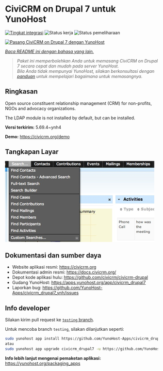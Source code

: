 <!--
N.B.: README ini dibuat secara otomatis oleh <https://github.com/YunoHost/apps/tree/master/tools/readme_generator>
Ini TIDAK boleh diedit dengan tangan.
-->

# CiviCRM on Drupal 7 untuk YunoHost

[![Tingkat integrasi](https://apps.yunohost.org/badge/integration/civicrm_drupal7)](https://ci-apps.yunohost.org/ci/apps/civicrm_drupal7/)
![Status kerja](https://apps.yunohost.org/badge/state/civicrm_drupal7)
![Status pemeliharaan](https://apps.yunohost.org/badge/maintained/civicrm_drupal7)

[![Pasang CiviCRM on Drupal 7 dengan YunoHost](https://install-app.yunohost.org/install-with-yunohost.svg)](https://install-app.yunohost.org/?app=civicrm_drupal7)

*[Baca README ini dengan bahasa yang lain.](./ALL_README.md)*

> *Paket ini memperbolehkan Anda untuk memasang CiviCRM on Drupal 7 secara cepat dan mudah pada server YunoHost.*  
> *Bila Anda tidak mempunyai YunoHost, silakan berkonsultasi dengan [panduan](https://yunohost.org/install) untuk mempelajari bagaimana untuk memasangnya.*

## Ringkasan

Open source constituent relationship management (CRM) for non-profits, NGOs and advocacy organizations.

The LDAP module is not installed by default, but can be installed.


**Versi terkirim:** 5.69.4~ynh4

**Demo:** <https://civicrm.org/demo>

## Tangkapan Layar

![Tangkapan Layar pada CiviCRM on Drupal 7](./doc/screenshots/screenshot.png)

## Dokumentasi dan sumber daya

- Website aplikasi resmi: <https://civicrm.org>
- Dokumentasi admin resmi: <https://docs.civicrm.org/>
- Depot kode aplikasi hulu: <https://github.com/civicrm/civicrm-drupal>
- Gudang YunoHost: <https://apps.yunohost.org/app/civicrm_drupal7>
- Laporkan bug: <https://github.com/YunoHost-Apps/civicrm_drupal7_ynh/issues>

## Info developer

Silakan kirim pull request ke [`testing` branch](https://github.com/YunoHost-Apps/civicrm_drupal7_ynh/tree/testing).

Untuk mencoba branch `testing`, silakan dilanjutkan seperti:

```bash
sudo yunohost app install https://github.com/YunoHost-Apps/civicrm_drupal7_ynh/tree/testing --debug
atau
sudo yunohost app upgrade civicrm_drupal7 -u https://github.com/YunoHost-Apps/civicrm_drupal7_ynh/tree/testing --debug
```

**Info lebih lanjut mengenai pemaketan aplikasi:** <https://yunohost.org/packaging_apps>

